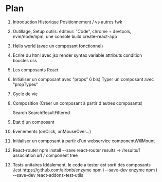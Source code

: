 Plan
====

1) Introduction
	Historique
	Positionnement / vs autres fwk

2) Outillage, Setup
	outils: éditeur: "Code", chrome + devtools, nvm/node/npm, une console
	build
	create-react-app

4) Hello world (avec un composant fonctionnel)

5) Ecrire du html avec jsx
	render
	syntax
		variable
		attributs
		condition
		boucles
	css

6) Les composants React
6) Initialiser un composant avec "props"
6 bis) Typer un composant avec "propTypes"
6) Cycle de vie

7) Composition (Créer un composant à partir d'autres composants)

	Search
		SearchResultFiltered





7) Etat d'un composant

8) Evenements (onClick, onMouseOver...)

9) Initialiser un composant à partir d'un webservice
	componentWillMount

10) React-router
	npm install --save react-router
	results -> /results/1
	association url / component tree

11) Tests unitaires
	Idéalement, le code a tester est sorti des composants
	Jest
	https://github.com/airbnb/enzyme
		npm i --save-dev enzyme
		npm i --save-dev react-addons-test-utils
